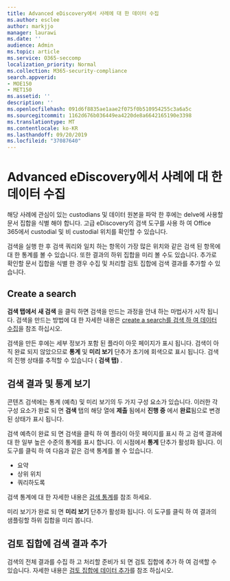 ```yaml
---
title: Advanced eDiscovery에서 사례에 대 한 데이터 수집
ms.author: esclee
author: markjjo
manager: laurawi
ms.date: ''
audience: Admin
ms.topic: article
ms.service: O365-seccomp
localization_priority: Normal
ms.collection: M365-security-compliance
search.appverid:
- MOE150
- MET150
ms.assetid: ''
description: ''
ms.openlocfilehash: 091d6f8835ae1aae2f075f0b510954255c3a6a5c
ms.sourcegitcommit: 1162d676b036449ea4220de8a6642165190e3398
ms.translationtype: MT
ms.contentlocale: ko-KR
ms.lasthandoff: 09/20/2019
ms.locfileid: "37087640"
---
```

# <a name="collect-data-for-a-case-in-advanced-ediscovery"></a>Advanced eDiscovery에서 사례에 대 한 데이터 수집

해당 사례에 관심이 있는 custodians 및 데이터 원본을 파악 한 후에는 delve에 사용할 문서 집합을 식별 해야 합니다. 고급 eDiscovery의 검색 도구를 사용 하 여 Office 365에서 custodial 및 비 custodial 위치를 확인할 수 있습니다.

검색을 실행 한 후 검색 쿼리와 일치 하는 항목이 가장 많은 위치와 같은 검색 된 항목에 대 한 통계를 볼 수 있습니다. 또한 결과의 하위 집합을 미리 볼 수도 있습니다. 추가로 확인할 문서 집합을 식별 한 경우 수집 및 처리할 검토 집합에 검색 결과를 추가할 수 있습니다.

## <a name="create-a-search"></a>Create a search

**검색 탭에서** **새 검색** 을 클릭 하면 검색을 만드는 과정을 안내 하는 마법사가 시작 됩니다. 검색을 만드는 방법에 대 한 자세한 내용은 [create a search를 검색 하 여 데이터 수집](create-search-to-collect-data.md)을 참조 하십시오.

검색을 만든 후에는 세부 정보가 포함 된 플라이 아웃 페이지가 표시 됩니다. 검색이 아직 완료 되지 않았으므로 **통계** 및 **미리 보기** 단추가 초기에 회색으로 표시 됩니다. 검색의 진행 상태를 추적할 수 있습니다 ( **검색 탭)** .

## <a name="view-search-results-and-statistics"></a>검색 결과 및 통계 보기

콘텐츠 검색에는 통계 (예측) 및 미리 보기의 두 가지 구성 요소가 있습니다. 이러한 각 구성 요소가 완료 되 면 **검색** 탭의 해당 열에 **제출** 됨에서 **진행 중** 에서 **완료**됨으로 변경 된 상태가 표시 됩니다.

검색 예측이 완료 되 면 검색을 클릭 하 여 플라이 아웃 페이지를 표시 하 고 검색 결과에 대 한 일부 높은 수준의 통계를 표시 합니다. 이 시점에서 **통계** 단추가 활성화 됩니다. 이 도구를 클릭 하 여 다음과 같은 검색 통계를 볼 수 있습니다.

- 요약
- 상위 위치
- 쿼리하도록

검색 통계에 대 한 자세한 내용은 [검색 통계](search-statistics.md)를 참조 하세요.

미리 보기가 완료 되 면 **미리 보기** 단추가 활성화 됩니다. 이 도구를 클릭 하 여 결과의 샘플링할 하위 집합을 미리 봅니다.

## <a name="adding-search-results-to-a-review-set"></a>검토 집합에 검색 결과 추가

검색의 전체 결과를 수집 하 고 처리할 준비가 되 면 검토 집합에 추가 하 여 검색할 수 있습니다. 자세한 내용은 [검토 집합에 데이터 추가](add-data-to-review-set.md)를 참조 하십시오. 